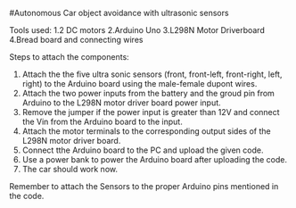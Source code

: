 #Autonomous Car object avoidance with ultrasonic sensors

Tools used:
1.2 DC motors
2.Arduino Uno
3.L298N Motor Driverboard
4.Bread board and connecting wires


Steps to attach the components:

1. Attach the the five ultra sonic sensors (front, front-left, front-right, left, right) to the Arduino board using the male-female dupont wires.
2. Attach the two power inputs from the battery and the groud pin from Arduino to the L298N motor driver board power input.
3. Remove the jumper if the power input is greater than 12V and connect the Vin from the Arduino board to the input.
4. Attach the motor terminals to the corresponding output sides of the L298N motor driver board.
5. Connect tthe Arduino board to the PC and upload the given code.
6. Use a power bank to power the Arduino board after uploading the code.
7. The car should work now.

Remember to attach the Sensors to the proper Arduino pins mentioned in the code.
